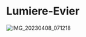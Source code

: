 # Lumiere-Evier
![IMG_20230408_071218](https://user-images.githubusercontent.com/3463006/230719040-6c5642ea-cfd4-4074-9111-67f3707c6cd1.jpg)
